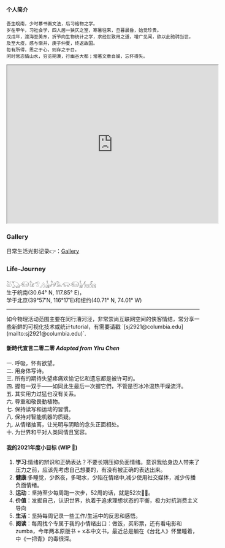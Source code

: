 #### 个人简介

````SAS
吾生皖南，少时慕书画文法，后习格物之学。
岁在甲午，习社会学，四人居一狭仄之室，寒暑往来，旦暮晨昏，始觉珍贵。
戊戌年，渡海至美东，折节向生物统计之学，求经世致用之道，增广见闻，欲以此驰骋当世。
及至大疫，感与惭并，庚子仲夏，终返故国。
每有所得，思之于心，则存之于目。
闲时常恣情山水，穷览朔漠，行幽谷大都；常著文章自娱，忘怀得失。
````

<iframe src="https://www.google.com/maps/d/u/0/embed?mid=1mipXeTROxyXGCO7-LrqIvDfRgNgKZrXU" width="550" height="412"></iframe>


### Gallery
日常生活光影记录👉：[Gallery](https://shanj21.com/gallery/)


### Life-Journey

𓅷𓆏𓃰𓃠𓅿𓂻𓃱𓃗𓅓𓃯𓃰𓃱𓃲𓃵
<br>
生于皖南(30.64° N, 117.85° E)，
<br>
学于北京(39°57′N, 116°17′E)和纽约(40.71° N, 74.01° W)
<hr>
如今物理活动范围主要在闵行漕河泾，非常崇尚互联网空间的侠客情结，常分享一些新鲜的可视化技术或统计tutorial，有需要请戳
`[sj2921@columbia.edu](mailto:sj2921@columbia.edu)`.


#### 新時代宣言二零二零 *Adapted from Yiru Chen*

一. 呼吸，怀有欲望。
<br>
二. 用身体写诗。
<br>
三. 所有的期待失望疼痛欢愉记忆和遗忘都是被许可的。
<br>
四. 握每一双手——如同此生最后一次握它們，不管是否冰冷温热干燥流汗。
<br>
五. 其实用力过猛也沒有关系。
<br>
六. 尊重和敬畏動植物。
<br>
七. 保持读写和运动的習慣。
<br>
八. 保持对智能机器的质疑。
<br>
九. 从情绪抽离，让光明与阴暗的念头正面相处。
<br>
十. 为世界和平对人类同情且宽容。


#### 我的2021年度小目标 (WIP 🚧)
1. **学习**:情绪的辨识和正确表达？不要长期压抑负面情绪。意识我给身边人带来了压力之前，应该先考虑自己想要的，有没有被正确的表达出来。
2. **健康**:多睡觉，少熬夜，多喝水，少陷在情绪中,减少使用社交媒体，减少传播负面情绪。
3. **运动**：坚持至少每周跑一次步，52周的话，就是52次🏃‍♀️。
4. **价值**：发掘自己，认识世界，执着于追求理想状态的平衡，极力对抗消费主义导向
4. **生活**：坚持每周记录一些工作/生活中的反思和感悟。
5. **阅读**：每周找个专属于我的小情绪出口：做饭，买彩票，还有看电影和zumba，今年两本原版书 + x本中文书，最近总是躺在《台北人》怀里睡着，中《一把青》的毒很深。
